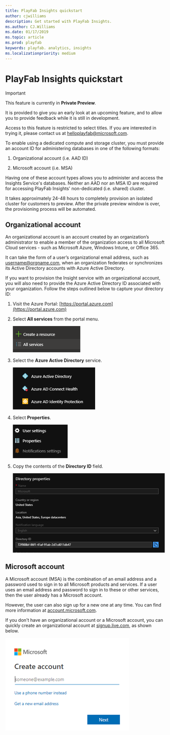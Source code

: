 ```yaml
---
title: PlayFab Insights quickstart
author: cjwilliams
description: Get started with PlayFab Insights. 
ms.author: CJ.Williams
ms.date: 01/17/2019
ms.topic: article
ms.prod: playfab
keywords: playfab. analytics, insights
ms.localizationpriority: medium
---
```


# PlayFab Insights quickstart

> [!IMPORTANT]
> This feature is currently in **Private Preview**.  
>
> It is provided to give you an early look at an upcoming feature, and to allow you to provide feedback while it is still in development.  
>
> Access to this feature is restricted to select titles. If you are interested in trying it, please contact us at [helloplayfab@microsoft.com](mailto:helloplayfab@microsoft.com).

To enable using a dedicated compute and storage cluster, you must provide an account ID for administering databases in one of the following formats:

1. Organizational account (i.e. AAD ID)

2. Microsoft account (i.e. MSA)

Having one of these account types allows you to administer and access the Insights Service's databases. Neither an AAD nor an MSA ID are required for accessing PlayFab Insights' non-dedicated (i.e. shared) cluster.

It takes approximately 24-48 hours to completely provision an isolated cluster for customers to preview. After the private preview window is over, the provisioning process will be automated.
  
## Organizational account

An organizational account is an account created by an organization’s administrator to enable a member of the organization access to all Microsoft Cloud services - such as Microsoft Azure, Windows Intune, or Office 365.

It can take the form of a user’s organizational email address, such as username@orgname.com, when an organization federates or synchronizes its Active Directory accounts with Azure Active Directory.

If you want to provision the Insight service with an organizational account, you will also need to provide the Azure Active Directory ID associated with your organization. Follow the steps outlined below to capture your directory ID:

1. Visit the Azure Portal:  [https://portal.azure.com](https://portal.azure.com)

2. Select **All services** from the portal menu.

   ![Image of all services menu item](media/quickstart/dw-quickstart-step2.png)

3. Select the **Azure Active Directory** service.

   ![Image of Azure directory service menu](media/quickstart/dw-quickstart-step3.png)

4. Select **Properties**.

   ![Image of the properties menu item](media/quickstart/dw-quickstart-step4.png)

5. Copy the contents of the **Directory ID** field.

   ![Image of the directory ID field](media/quickstart/dw-quickstart-step5.png)

## Microsoft account

A Microsoft account (MSA) is the combination of an email address and a password used to sign in to all Microsoft products and services. If a user uses an email address and password to sign in to these or other services, then the user already has a Microsoft account.

However, the user can also sign up for a new one at any time. You can find more information at [account.microsoft.com](https://account.microsoft.com/account).

If you don't have an organizational account or a Microsoft account, you can quickly create an organizational account at [signup.live.com](https://signup.live.com), as shown below.

![Screenshot of Microsoft account sign up dialog](media/quickstart/dw-quickstart-step6.png)
